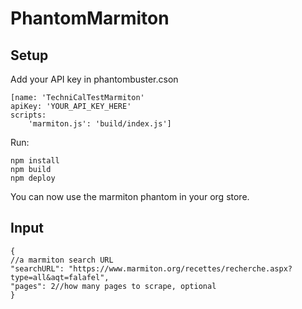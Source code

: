 # PhantomMarmiton
## Setup
Add your API key in phantombuster.cson

    [name: 'TechniCalTestMarmiton'
    apiKey: 'YOUR_API_KEY_HERE'
    scripts:
        'marmiton.js': 'build/index.js']
Run:

    npm install
    npm build
    npm deploy
   You can now use the marmiton phantom in your org store.

## Input

    {
    //a marmiton search URL
    "searchURL": "https://www.marmiton.org/recettes/recherche.aspx?type=all&aqt=falafel",
    "pages": 2//how many pages to scrape, optional
    }

